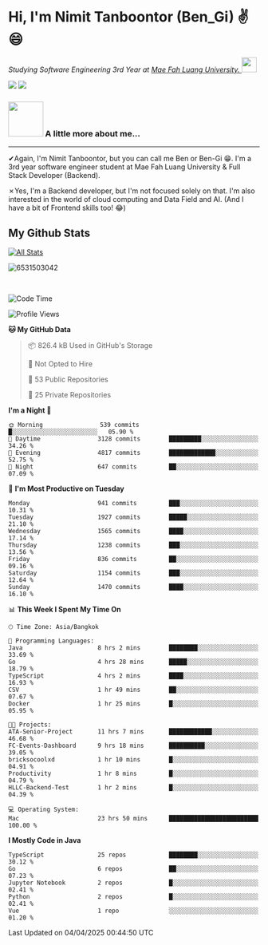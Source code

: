 # Hi, I'm Nimit Tanboontor (Ben_Gi) ✌😄
<p><em>Studying Software Engineering 3rd Year at <a href="https://en.mfu.ac.th/home.html"> Mae Fah Luang University.
</a><img src="https://media.giphy.com/media/WUlplcMpOCEmTGBtBW/giphy.gif" width="30"> </em></p>


[![](https://img.shields.io/badge/linkedin-%230077B5.svg?style=for-the-badge&logo=linkedin)]([https://www.linkedin.com/in/thanaphoom-babparn/](https://www.linkedin.com/in/nimit-tanbooutor-798139246/))
[![](https://img.shields.io/badge/Medium-12100E?style=for-the-badge&logo=medium&logoColor=white)](https://medium.com/@nimittanbooutor)

### <img src="https://media.giphy.com/media/VgCDAzcKvsR6OM0uWg/giphy.gif" width="70"> A little more about me...  

<hr> <!-- Horizontal line -->

&#10004;Again, I'm Nimit Tanboontor, but you can call me Ben or Ben-Gi 😁. I'm a 3rd year software engineer student at Mae Fah Luang University & Full Stack Developer (Backend).

&#10007;Yes, I'm a Backend developer, but I'm not focused solely on that. I'm also interested in the world of cloud computing and Data Field and AI. (And I have a bit of Frontend skills too! 😂)


## My Github Stats

[![All Stats](https://github-readme-stats.vercel.app/api?username=6531503042&show_icons=true&theme=algolia)](https://github.com/6531503042)

<p><img align="center" src="https://github-readme-streak-stats.herokuapp.com/?user=6531503042&" alt="6531503042" /></p>

<br />


<!--START_SECTION:waka-->
![Code Time](http://img.shields.io/badge/Code%20Time-430%20hrs%2043%20mins-blue)

![Profile Views](http://img.shields.io/badge/Profile%20Views-2-blue)

**🐱 My GitHub Data** 

> 📦 826.4 kB Used in GitHub's Storage 
 > 
> 🚫 Not Opted to Hire
 > 
> 📜 53 Public Repositories 
 > 
> 🔑 25 Private Repositories 
 > 
**I'm a Night 🦉** 

```text
🌞 Morning                539 commits         █░░░░░░░░░░░░░░░░░░░░░░░░   05.90 % 
🌆 Daytime                3128 commits        █████████░░░░░░░░░░░░░░░░   34.26 % 
🌃 Evening                4817 commits        █████████████░░░░░░░░░░░░   52.75 % 
🌙 Night                  647 commits         ██░░░░░░░░░░░░░░░░░░░░░░░   07.09 % 
```
📅 **I'm Most Productive on Tuesday** 

```text
Monday                   941 commits         ███░░░░░░░░░░░░░░░░░░░░░░   10.31 % 
Tuesday                  1927 commits        █████░░░░░░░░░░░░░░░░░░░░   21.10 % 
Wednesday                1565 commits        ████░░░░░░░░░░░░░░░░░░░░░   17.14 % 
Thursday                 1238 commits        ███░░░░░░░░░░░░░░░░░░░░░░   13.56 % 
Friday                   836 commits         ██░░░░░░░░░░░░░░░░░░░░░░░   09.16 % 
Saturday                 1154 commits        ███░░░░░░░░░░░░░░░░░░░░░░   12.64 % 
Sunday                   1470 commits        ████░░░░░░░░░░░░░░░░░░░░░   16.10 % 
```


📊 **This Week I Spent My Time On** 

```text
🕑︎ Time Zone: Asia/Bangkok

💬 Programming Languages: 
Java                     8 hrs 2 mins        ████████░░░░░░░░░░░░░░░░░   33.69 % 
Go                       4 hrs 28 mins       █████░░░░░░░░░░░░░░░░░░░░   18.79 % 
TypeScript               4 hrs 2 mins        ████░░░░░░░░░░░░░░░░░░░░░   16.93 % 
CSV                      1 hr 49 mins        ██░░░░░░░░░░░░░░░░░░░░░░░   07.67 % 
Docker                   1 hr 25 mins        █░░░░░░░░░░░░░░░░░░░░░░░░   05.95 % 

🐱‍💻 Projects: 
ATA-Senior-Project       11 hrs 7 mins       ████████████░░░░░░░░░░░░░   46.68 % 
FC-Events-Dashboard      9 hrs 18 mins       ██████████░░░░░░░░░░░░░░░   39.05 % 
bricksocoolxd            1 hr 10 mins        █░░░░░░░░░░░░░░░░░░░░░░░░   04.91 % 
Productivity             1 hr 8 mins         █░░░░░░░░░░░░░░░░░░░░░░░░   04.79 % 
HLLC-Backend-Test        1 hr 2 mins         █░░░░░░░░░░░░░░░░░░░░░░░░   04.39 % 

💻 Operating System: 
Mac                      23 hrs 50 mins      █████████████████████████   100.00 % 
```

**I Mostly Code in Java** 

```text
TypeScript               25 repos            ████████░░░░░░░░░░░░░░░░░   30.12 % 
Go                       6 repos             ██░░░░░░░░░░░░░░░░░░░░░░░   07.23 % 
Jupyter Notebook         2 repos             █░░░░░░░░░░░░░░░░░░░░░░░░   02.41 % 
Python                   2 repos             █░░░░░░░░░░░░░░░░░░░░░░░░   02.41 % 
Vue                      1 repo              ░░░░░░░░░░░░░░░░░░░░░░░░░   01.20 % 
```




 Last Updated on 04/04/2025 00:44:50 UTC
<!--END_SECTION:waka-->
